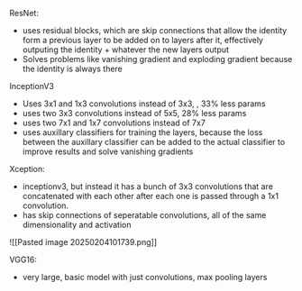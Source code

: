 ResNet:
* uses residual blocks, which are skip connections that allow the identity form a previous layer to be added on to layers after it, effectively outputing the identity + whatever the new layers output
* Solves problems like vanishing gradient and exploding gradient because the identity is always there


InceptionV3
* Uses 3x1 and 1x3 convolutions instead of 3x3, , 33% less params
* uses two 3x3 convolutions instead of 5x5, 28% less params
* uses two 7x1 and 1x7 convolutions instead of 7x7
* uses auxillary classifiers for training the layers, because the loss between the auxillary classifier can be added to the actual classifier to improve results and solve vanishing gradients

Xception:
* inceptionv3, but instead it has a bunch of 3x3 convolutions that are concatenated with each other after each one is passed through a 1x1 convolution.
* has skip connections of seperatable convolutions, all of the same dimensionality and activation

![[Pasted image 20250204101739.png]]

VGG16:
* very large, basic model with just convolutions, max pooling layers